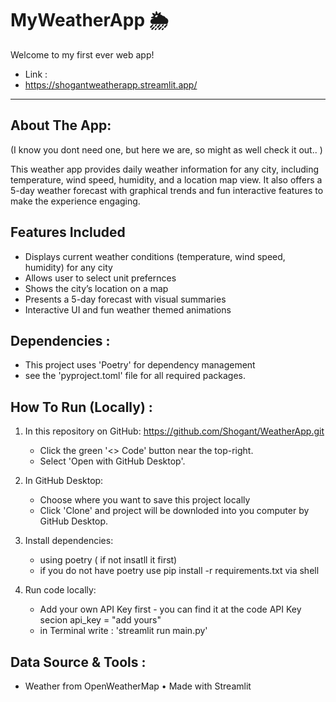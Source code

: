 # MyWeatherApp 🌦️

Welcome to my first ever web app!
- Link :
- https://shogantweatherapp.streamlit.app/ 
---

## About The App:
(I know you dont need one, but here we are, so might as well check it out.. ) 

This weather app provides daily weather information for any city, including temperature, wind speed, humidity, and a location map view. 
It also offers a 5-day weather forecast with graphical trends and fun interactive features to make the experience engaging.

## Features Included

- Displays current weather conditions (temperature, wind speed, humidity) for any city
- Allows user to select unit prefernces
- Shows the city’s location on a map
- Presents a 5-day forecast with visual summaries
- Interactive UI and fun weather themed animations

## Dependencies :
- This project uses 'Poetry' for dependency management
- see the 'pyproject.toml' file for all required packages.

## How To Run (Locally) :
  1. In this repository on GitHub: https://github.com/Shogant/WeatherApp.git
     - Click the green '<> Code' button near the top-right.
     - Select 'Open with GitHub Desktop'.
  
  2. In GitHub Desktop:
     - Choose where you want to save this project locally
     - Click 'Clone' and project will be downloded into you computer by GitHub Desktop.
  
  3. Install dependencies:
     - using poetry ( if not insatll it first)
     - if you do not have poetry use pip install -r requirements.txt via shell
       
   4. Run code locally:
      - Add your own API Key first - you can find it at the code API Key secion api_key = "add yours"
      - in Terminal write : 'streamlit run main.py'


## Data Source & Tools :
- Weather from OpenWeatherMap • Made with Streamlit
